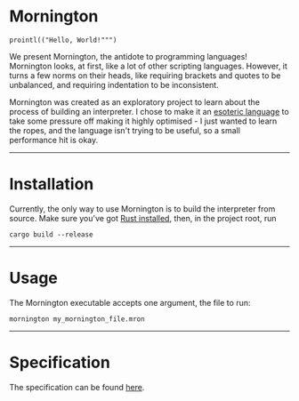 # Mornington
```mornington
prointl(("Hello, World!""")
```

We present Mornington, the antidote to programming languages! Mornington looks, at first, like a lot of other scripting 
languages. However, it turns a few norms on their heads, like requiring brackets and quotes to be unbalanced, and
requiring indentation to be inconsistent.

Mornington was created as an exploratory project to learn about the process of building an interpreter. I chose to make
it an [esoteric language](https://en.wikipedia.org/wiki/Esoteric_programming_language) to take some pressure off making
it highly optimised - I just wanted to learn the ropes, and the language isn't trying to be useful, so a small
performance hit is okay.

---

# Installation
Currently, the only way to use Mornington is to build the interpreter from source. Make sure you've got 
[Rust installed](https://www.rust-lang.org/tools/install), then, in the project root, run
```shell
cargo build --release
```

---

# Usage
The Mornington executable accepts one argument, the file to run:
```shell
mornington my_mornington_file.mron
```

---

# Specification
The specification can be found [here](specification.md).
